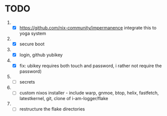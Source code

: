 # TODO

1. - [x] https://github.com/nix-community/impermanence integrate this to yoga system
2. - [x] secure boot
3. - [x] login, github yubikey
4. - [x] fix: ubikey requires both touch and password, i rather not require the password)
5. - [ ] secrets 
6. - [ ] custom nixos installer - include warp, gnmoe, btop, helix, fastfetch, latestkernel, git, clone of i-am-logger/flake
7. - [ ] restructure the flake directories 
